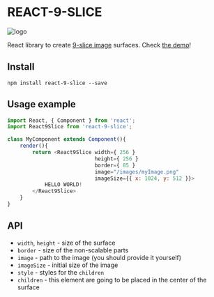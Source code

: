 # REACT-9-SLICE

![logo](https://github.com/dnbard/react-9-slice/blob/master/images/logo.png?raw=true)

React library to create [9-slice image](http://rwillustrator.blogspot.com/2007/04/understanding-9-slice-scaling.html) surfaces. Check [the demo](https://dnbard.github.io/react-9-slice/)!

## Install

```shell
npm install react-9-slice --save
```

## Usage example

```js
import React, { Component } from 'react';
import React9Slice from 'react-9-slice';

class MyComponent extends Component(){
    render(){
        return <React9Slice width={ 256 }
                            height={ 256 }
                            border={ 85 }
                            image="/images/myImage.png"
                            imageSize={{ x: 1024, y: 512 }}>
            HELLO WORLD!
        </React9Slice>
    }
}
```

## API

* `width`, `height` - size of the surface
* `border` - size of the non-scalable parts
* `image` - path to the image (you should provide it yourself)
* `imageSize` - initial size of the image
* `style` - styles for the `children`
* `children` - this element are going to be placed in the center of the surface
